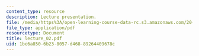```yaml
---
content_type: resource
description: Lecture presentation.
file: /media/https%3A/open-learning-course-data-rc.s3.amazonaws.com/20-440-analysis-of-biological-networks-be-440-fall-2004/1be6a8506b238057d46889264409678c_lecture_02.pdf
file_type: application/pdf
resourcetype: Document
title: lecture_02.pdf
uid: 1be6a850-6b23-8057-d468-89264409678c
---
```

